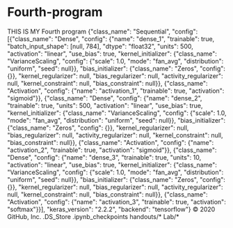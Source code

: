 # Fourth-program
THIS IS MY Fourth program
{"class_name": "Sequential", "config": [{"class_name": "Dense", "config": {"name": "dense_1", "trainable": true, "batch_input_shape": [null, 784], "dtype": "float32", "units": 500, "activation": "linear", "use_bias": true, "kernel_initializer": {"class_name": "VarianceScaling", "config": {"scale": 1.0, "mode": "fan_avg", "distribution": "uniform", "seed": null}}, "bias_initializer": {"class_name": "Zeros", "config": {}}, "kernel_regularizer": null, "bias_regularizer": null, "activity_regularizer": null, "kernel_constraint": null, "bias_constraint": null}}, {"class_name": "Activation", "config": {"name": "activation_1", "trainable": true, "activation": "sigmoid"}}, {"class_name": "Dense", "config": {"name": "dense_2", "trainable": true, "units": 500, "activation": "linear", "use_bias": true, "kernel_initializer": {"class_name": "VarianceScaling", "config": {"scale": 1.0, "mode": "fan_avg", "distribution": "uniform", "seed": null}}, "bias_initializer": {"class_name": "Zeros", "config": {}}, "kernel_regularizer": null, "bias_regularizer": null, "activity_regularizer": null, "kernel_constraint": null, "bias_constraint": null}}, {"class_name": "Activation", "config": {"name": "activation_2", "trainable": true, "activation": "sigmoid"}}, {"class_name": "Dense", "config": {"name": "dense_3", "trainable": true, "units": 10, "activation": "linear", "use_bias": true, "kernel_initializer": {"class_name": "VarianceScaling", "config": {"scale": 1.0, "mode": "fan_avg", "distribution": "uniform", "seed": null}}, "bias_initializer": {"class_name": "Zeros", "config": {}}, "kernel_regularizer": null, "bias_regularizer": null, "activity_regularizer": null, "kernel_constraint": null, "bias_constraint": null}}, {"class_name": "Activation", "config": {"name": "activation_3", "trainable": true, "activation": "softmax"}}], "keras_version": "2.2.2", "backend": "tensorflow"}
© 2020 GitHub, Inc.
.DS_Store
.ipynb_checkpoints
handouts/*
Lab/*
